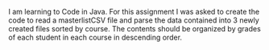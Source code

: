 I am learning to Code in Java. For this assignment I was asked to create the code to read a masterlistCSV file and parse the data contained into 3 newly created files sorted by course. The contents should be organized by grades of each student in each course in descending order.
